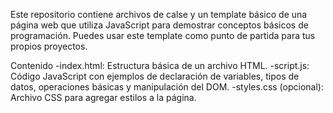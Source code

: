 Este repositorio contiene archivos de calse y un template básico de una página web que utiliza JavaScript para demostrar conceptos básicos de programación. Puedes usar este template como punto de partida para tus propios proyectos.

Contenido
-index.html: Estructura básica de un archivo HTML.
-script.js: Código JavaScript con ejemplos de declaración de variables, tipos de datos, operaciones básicas y manipulación del DOM.
-styles.css (opcional): Archivo CSS para agregar estilos a la página.
